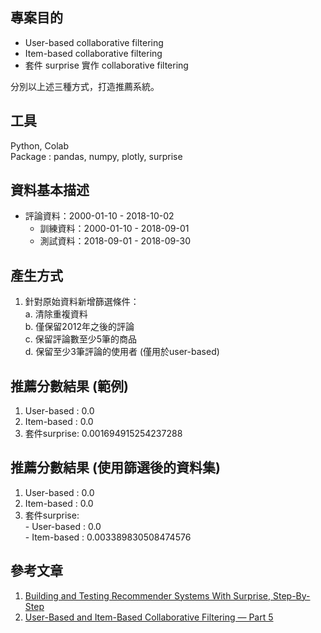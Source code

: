 
## 專案目的
- User-based collaborative filtering
- Item-based collaborative filtering
- 套件 surprise 實作 collaborative filtering

分別以上述三種方式，打造推薦系統。

## 工具
Python, Colab\
Package : pandas, numpy, plotly, surprise

## 資料基本描述
- 評論資料：2000-01-10 - 2018-10-02
    - 訓練資料：2000-01-10 - 2018-09-01
    - 測試資料：2018-09-01 - 2018-09-30


## 產生方式 
1. 針對原始資料新增篩選條件：\
    a. 清除重複資料\
    b. 僅保留2012年之後的評論\
    c. 保留評論數至少5筆的商品\
    d. 保留至少3筆評論的使用者 (僅用於user-based) 
    

## 推薦分數結果 (範例)
1. User-based : 0.0
2. Item-based : 0.0
3. 套件surprise: 0.001694915254237288

## 推薦分數結果 (使用篩選後的資料集)
1. User-based : 0.0
2. Item-based : 0.0
3. 套件surprise: \
        - User-based : 0.0\
        - Item-based : 0.003389830508474576
        
 
 
## 參考文章
1. [Building and Testing Recommender Systems With Surprise, Step-By-Step](https://towardsdatascience.com/building-and-testing-recommender-systems-with-surprise-step-by-step-d4ba702ef80b)
2. [User-Based and Item-Based Collaborative Filtering — Part 5](https://medium.com/fnplus/user-based-and-item-based-collaborative-filtering-b73d9b2badba)


